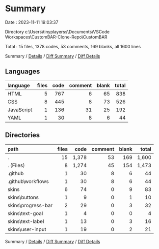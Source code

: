# Summary

Date : 2023-11-11 19:03:37

Directory c:\\Users\\tinyplayerss\\Documents\\VSCode Workspaces\\CustomBAR-Clone-Repo\\CustomBAR

Total : 15 files,  1378 codes, 53 comments, 169 blanks, all 1600 lines

Summary / [Details](details.md) / [Diff Summary](diff.md) / [Diff Details](diff-details.md)

## Languages
| language | files | code | comment | blank | total |
| :--- | ---: | ---: | ---: | ---: | ---: |
| HTML | 5 | 767 | 6 | 65 | 838 |
| CSS | 8 | 445 | 8 | 73 | 526 |
| JavaScript | 1 | 136 | 31 | 25 | 192 |
| YAML | 1 | 30 | 8 | 6 | 44 |

## Directories
| path | files | code | comment | blank | total |
| :--- | ---: | ---: | ---: | ---: | ---: |
| . | 15 | 1,378 | 53 | 169 | 1,600 |
| . (Files) | 8 | 1,274 | 45 | 154 | 1,473 |
| .github | 1 | 30 | 8 | 6 | 44 |
| .github\\workflows | 1 | 30 | 8 | 6 | 44 |
| skins | 6 | 74 | 0 | 9 | 83 |
| skins\\buttons | 1 | 9 | 0 | 1 | 10 |
| skins\\progress-bar | 2 | 29 | 0 | 3 | 32 |
| skins\\text-goal | 1 | 4 | 0 | 0 | 4 |
| skins\\text-label | 1 | 13 | 0 | 3 | 16 |
| skins\\user-input | 1 | 19 | 0 | 2 | 21 |

Summary / [Details](details.md) / [Diff Summary](diff.md) / [Diff Details](diff-details.md)